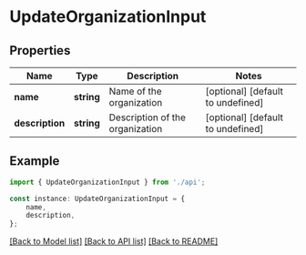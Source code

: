 # UpdateOrganizationInput


## Properties

Name | Type | Description | Notes
------------ | ------------- | ------------- | -------------
**name** | **string** | Name of the organization | [optional] [default to undefined]
**description** | **string** | Description of the organization | [optional] [default to undefined]

## Example

```typescript
import { UpdateOrganizationInput } from './api';

const instance: UpdateOrganizationInput = {
    name,
    description,
};
```

[[Back to Model list]](../README.md#documentation-for-models) [[Back to API list]](../README.md#documentation-for-api-endpoints) [[Back to README]](../README.md)
